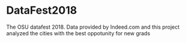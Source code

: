 # DataFest2018
The OSU datafest 2018. Data provided by Indeed.com and this project analyzed the cities with the best oppotunity for new grads
